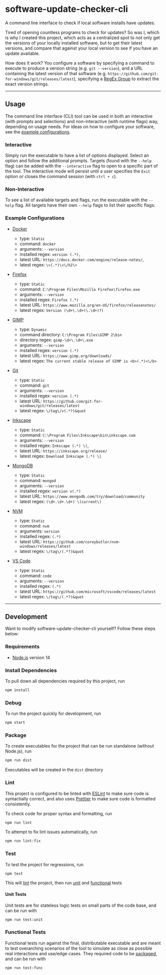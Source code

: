 # software-update-checker-cli

A command line interface to check if local software installs have updates.

Tired of opening countless programs to check for updates? So was I, which is why I created this project, which acts as a centralized spot to not only get the versions of your locally installed software, but to get their latest versions, and compare that against your local version to see if you have an update available.

How does it work? You configure a software by specifying a command to execute to produce a version string (e.g. `git --version`), and a URL containing the latest version of that software (e.g. `https://github.com/git-for-windows/git/releases/latest`), specifying a [RegEx Group](https://developer.mozilla.org/en-US/docs/Web/JavaScript/Guide/Regular_Expressions/Groups_and_Ranges#using_groups) to extract the exact version strings.

---

## Usage

The command line interface (CLI) tool can be used in both an interactive (with prompts and selections) and non-interactive (with runtime flags) way, depending on usage needs. For ideas on how to configure your software, see the [example configurations](#example-configurations).

### Interactive

Simply run the executable to have a list of options displayed. Select an option and follow the additional prompts. Targets (found with the `--help` flag) can be added with the `--interactive` flag to open to a specific part of the tool. The interactive mode will persist until a user specifies the `Exit` option or closes the command session (with `ctrl + c`).

### Non-Interactive

To see a list of available targets and flags, run the executable with the `--help` flag. All targets have their own `--help` flags to list their specific flags.

### Example Configurations

* [Docker](https://www.docker.com/)
    - type: `Static`
    - command: `docker`
    - arguments: `--version`
    - installed regex: `version (.*),`
    - latest URL: `https://docs.docker.com/engine/release-notes/`,
    - latest regex: `\>(.*)\<\/h2\>`

* [Firefox](https://www.mozilla.org/)
    - type: `Static`
    - command: `C:\Program Files\Mozilla Firefox\firefox.exe`
    - arguments: `--version`
    - installed regex: `Firefox (.*)`
    - latest URL: `https://www.mozilla.org/en-US/firefox/releasenotes/`
    - latest regex: `Version (\d+\.\d+(\.\d+)?)`

* [GIMP](https://www.gimp.org/)
    - type: `Dynamic`
    - command directory: `C:\Program Files\GIMP 2\bin`
    - directory regex: `gimp-\d+\.\d+\.exe`
    - arguments: `--version`
    - installed regex: `version (.*)`
    - latest URL: `https://www.gimp.org/downloads/`
    - latest regex: `The current stable release of GIMP is <b>(.*)<\/b>`

* [Git](https://git-scm.com/)
    - type: `Static`
    - command: `git`
    - arguments: `--version`
    - installed regex: `version (.*)`
    - latest URL: `https://github.com/git-for-windows/git/releases/latest`
    - latest regex: `\/tag\/v(.*?)&quot`

* [Inkscape](https://inkscape.org/)
    - type: `Static`
    - command: `C:\Program Files\Inkscape\bin\inkscape.com`
    - arguments: `--version`
    - installed regex: `Inkscape (.*) \(`,
    - latest URL: `https://inkscape.org/release/`
    - latest regex: `Download Inkscape (.*) \|`

* [MongoDB](https://www.mongodb.com/)
    - type: `Static`
    - command: `mongod`
    - arguments: `--version`
    - installed regex: `version v(.*)`
    - latest URL: `https://www.mongodb.com/try/download/community`
    - latest regex: `(\d+.\d+.\d+) \(current\)`

* [NVM](https://github.com/coreybutler/nvm-windows)
    - type: `Static`
    - command: `nvm`
    - arguments: `version`
    - installed regex: `(.*)`
    - latest URL: `https://github.com/coreybutler/nvm-windows/releases/latest`
    - latest regex: `\/tag\/(.*?)&quot`

* [VS Code](https://code.visualstudio.com/)
    - type: `Static`
    - command: `code`
    - arguments: `--version`
    - installed regex: `(.*)`
    - latest URL: `https://github.com/microsoft/vscode/releases/latest`
    - latest regex: `\/tag\/(.*?)&quot`

---

## Development

Want to modify software-update-checker-cli yourself? Follow these steps below:

### Requirements

- [Node.js](https://nodejs.org/) version 14

### Install Dependencies

To pull down all dependencies required by this project, run

```sh
npm install
```

### Debug

To run the project quickly for development, run

```sh
npm start
```

### Package

To create executables for the project that can be run standalone (without Node.js), run

```sh
npm run dist
```

Executables will be created in the `dist` directory

### Lint

This project is configured to be linted with [ESLint](https://eslint.org/) to make sure code is syntactially correct, and also uses [Prettier](https://prettier.io/) to make sure code is formatted consistently.

To check code for proper syntax and formatting, run

```sh
npm run lint
```

To attempt to fix lint issues automatically, run

```sh
npm run lint:fix
```

### Test

To test the project for regressions, run

```sh
npm test
```

This will [lint](#lint) the project, then run [unit](#unit-tests) and [functional](#functional-tests) tests

#### Unit Tests

Unit tests are for stateless logic tests on small parts of the code base, and can be run with

```sh
npm run test:unit
```

### Functional Tests

Functional tests run against the final, distributable executable and are meant to test overarching scenarios of the tool to simulate as close as possible real interactions and use/edge cases. They required code to be [packaged](#package), and can be run with

```sh
npm run test:func
```
